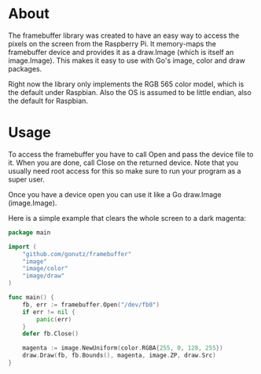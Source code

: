 # About
The framebuffer library was created to have an easy way to access the pixels on the screen from the Raspberry Pi.
It memory-maps the framebuffer device and provides it as a draw.Image (which is itself an image.Image).
This makes it easy to use with Go's image, color and draw packages.

Right now the library only implements the RGB 565 color model, which is the default under Raspbian. Also the OS is assumed to be
little endian, also the default for Raspbian.

# Usage
To access the framebuffer you have to call Open and pass the device file to it. When you are done, call Close on the returned device.
Note that you usually need root access for this so make sure to run your program as a super user.

Once you have a device open you can use it like a Go draw.Image (image.Image).

Here is a simple example that clears the whole screen to a dark magenta:

```Go
package main

import (
	"github.com/gonutz/framebuffer"
	"image"
	"image/color"
	"image/draw"
)

func main() {
	fb, err := framebuffer.Open("/dev/fb0")
	if err != nil {
		panic(err)
	}
	defer fb.Close()

	magenta := image.NewUniform(color.RGBA{255, 0, 128, 255})
	draw.Draw(fb, fb.Bounds(), magenta, image.ZP, draw.Src)
}
```
